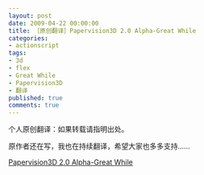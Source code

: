 ```yaml
---
layout: post
date: 2009-04-22 00:00:00
title: ［原创翻译］Papervision3D 2.0 Alpha-Great While
categories:
- actionscript
tags:
- 3d
- flex
- Great While
- Papervision3D
- 翻译
published: true
comments: true
---
```

<p>个人原创翻译：如果转载请指明出处。</p>

<p>原作者还在写，我也在持续翻译，希望大家也多多支持……</p>

<p><a title="Papervision3D 2.0 Alpha-Great While" href="http://www.fireyang.com/blog//wp-content/uploads/2008/03/papervision3d-20-alpha-great-while.pdf">Papervision3D 2.0 Alpha-Great While</a></p>
